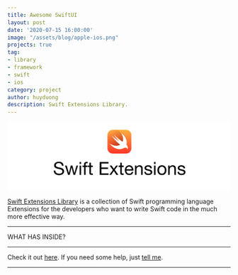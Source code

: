 ```yaml
---
title: Awesome SwiftUI
layout: post
date: '2020-07-15 16:00:00'
image: "/assets/blog/apple-ios.png"
projects: true
tag:
- library
- framework
- swift
- ios
category: project
author: huyduong
description: Swift Extensions Library.
---
```


![Screenshot](https://raw.githubusercontent.com/duonghominhhuy/duonghominhhuy.github.io/master/assets/project/swift-extensions.jpg)

 <a href="https://github.com/duonghominhhuy/swift-extensions" target="_blank">Swift Extensions Library</a> is a collection of Swift programming language Extensions for the developers who want to write Swift code in the much more effective way.

---

WHAT HAS INSIDE?



---

Check it out <a href="https://github.com/duonghominhhuy/swift-extensions" target="_blank">here</a>.
If you need some help, just <a href="https://github.com/duonghominhhuy/swift-extensions/issues" target="_blank">tell me</a>.

---